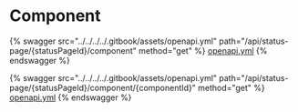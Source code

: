 # Component

{% swagger src="../../../../.gitbook/assets/openapi.yml" path="/api/status-page/{statusPageId}/component" method="get" %}
[openapi.yml](../../../../.gitbook/assets/openapi.yml)
{% endswagger %}

{% swagger src="../../../../.gitbook/assets/openapi.yml" path="/api/status-page/{statusPageId}/component/{componentId}" method="get" %}
[openapi.yml](../../../../.gitbook/assets/openapi.yml)
{% endswagger %}
